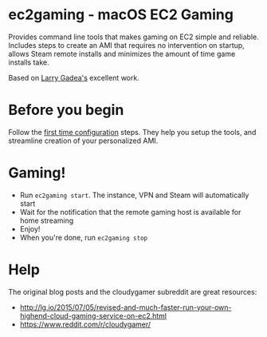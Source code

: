 # ec2gaming - macOS EC2 Gaming

Provides command line tools that makes gaming on EC2 simple and reliable. Includes steps to create an AMI that requires no intervention on startup, allows Steam remote installs and minimizes the amount of time game installs take.

Based on [Larry Gadea's](http://lg.io/) excellent work.

# Before you begin

Follow the [first time configuration](wiki/First-time-configuration) steps. They help you setup the tools, and streamline creation of your personalized AMI.

# Gaming!

- Run `ec2gaming start`. The instance, VPN and Steam will automatically start
- Wait for the notification that the remote gaming host is available for home streaming
- Enjoy!
- When you're done, run `ec2gaming stop`

# Help

The original blog posts and the cloudygamer subreddit are great resources:

- http://lg.io/2015/07/05/revised-and-much-faster-run-your-own-highend-cloud-gaming-service-on-ec2.html
- https://www.reddit.com/r/cloudygamer/
